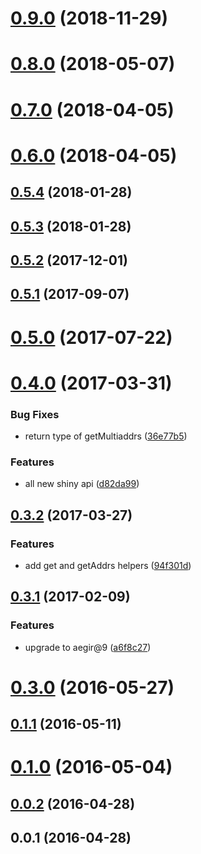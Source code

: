 <a name="0.9.0"></a>
# [0.9.0](https://github.com/libp2p/js-peer-book/compare/v0.8.0...v0.9.0) (2018-11-29)



<a name="0.8.0"></a>
# [0.8.0](https://github.com/libp2p/js-peer-book/compare/v0.7.0...v0.8.0) (2018-05-07)



<a name="0.7.0"></a>
# [0.7.0](https://github.com/libp2p/js-peer-book/compare/v0.6.0...v0.7.0) (2018-04-05)



<a name="0.6.0"></a>
# [0.6.0](https://github.com/libp2p/js-peer-book/compare/v0.5.4...v0.6.0) (2018-04-05)



<a name="0.5.4"></a>
## [0.5.4](https://github.com/libp2p/js-peer-book/compare/v0.5.3...v0.5.4) (2018-01-28)



<a name="0.5.3"></a>
## [0.5.3](https://github.com/libp2p/js-peer-book/compare/v0.5.2...v0.5.3) (2018-01-28)



<a name="0.5.2"></a>
## [0.5.2](https://github.com/libp2p/js-peer-book/compare/v0.5.1...v0.5.2) (2017-12-01)



<a name="0.5.1"></a>
## [0.5.1](https://github.com/libp2p/js-peer-book/compare/v0.5.0...v0.5.1) (2017-09-07)



<a name="0.5.0"></a>
# [0.5.0](https://github.com/libp2p/js-peer-book/compare/v0.4.0...v0.5.0) (2017-07-22)



<a name="0.4.0"></a>
# [0.4.0](https://github.com/libp2p/js-peer-book/compare/v0.3.2...v0.4.0) (2017-03-31)


### Bug Fixes

* return type of getMultiaddrs ([36e77b5](https://github.com/libp2p/js-peer-book/commit/36e77b5))


### Features

* all new shiny api ([d82da99](https://github.com/libp2p/js-peer-book/commit/d82da99))



<a name="0.3.2"></a>
## [0.3.2](https://github.com/libp2p/js-peer-book/compare/v0.3.1...v0.3.2) (2017-03-27)


### Features

* add get and getAddrs helpers ([94f301d](https://github.com/libp2p/js-peer-book/commit/94f301d))



<a name="0.3.1"></a>
## [0.3.1](https://github.com/libp2p/js-peer-book/compare/v0.3.0...v0.3.1) (2017-02-09)


### Features

* upgrade to aegir@9 ([a6f8c27](https://github.com/libp2p/js-peer-book/commit/a6f8c27))



<a name="0.3.0"></a>
# [0.3.0](https://github.com/libp2p/js-peer-book/compare/v0.1.1...v0.3.0) (2016-05-27)



<a name="0.1.1"></a>
## [0.1.1](https://github.com/libp2p/js-peer-book/compare/v0.1.0...v0.1.1) (2016-05-11)



<a name="0.1.0"></a>
# [0.1.0](https://github.com/libp2p/js-peer-book/compare/v0.0.2...v0.1.0) (2016-05-04)



<a name="0.0.2"></a>
## [0.0.2](https://github.com/libp2p/js-peer-book/compare/v0.0.1...v0.0.2) (2016-04-28)



<a name="0.0.1"></a>
## 0.0.1 (2016-04-28)



